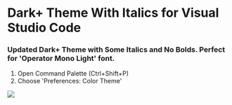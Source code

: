 # Dark+ Theme With Italics for Visual Studio Code

### Updated Dark+ Theme with Some Italics and No Bolds. Perfect for 'Operator Mono Light' font.

1. Open Command Palette (Ctrl+Shift+P)
2. Choose 'Preferences: Color Theme'

<img src="https://raw.githubusercontent.com/fab1o/dark-plus-italics/master/example.png" />
